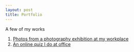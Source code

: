 ```yaml
---
layout: post
title: Portfolio
---
```


A few of my works

1. [Photos from  a photography exhibition at my workplace](http://foo.subinabid.com)
2. [An online quiz I do at office](https://q.sabid.in)
